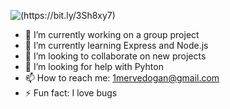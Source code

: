 
![(https://bit.ly/3Sh8xy7)](https://github.com/mervedespaillat/mervedespaillat/assets/102131320/2fc5328c-7887-45d9-8043-2cee74392187)

- 🔭 I’m currently working on a group project
- 🌱 I’m currently learning Express and Node.js
- 👯 I’m looking to collaborate on new projects
- 🤔 I’m looking for help with Pyhton
- 📫 How to reach me: 1mervedogan@gmail.com
- ⚡ Fun fact: I love bugs

